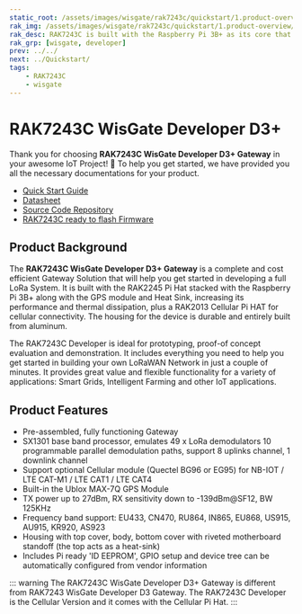 ```yaml
---
static_root: /assets/images/wisgate/rak7243c/quickstart/1.product-overview/1.index
rak_img: /assets/images/wisgate/rak7243c/quickstart/1.product-overview/1.index/RAK7243C_home.png
rak_desc: RAK7243C is built with the Raspberry Pi 3B+ as its core that integrates all the other hardware components. Along with the GPS module and heat sink, the RAK2245 Pi HAT is stacked with the Raspberry Pi 3B+ that plays the role of a LoRa transceiver. Lastly, it has the RAK2013 Cellular Pi HAT that provides for cellular backhaul in addition to the WiFi and Ethernet connectivity options.
rak_grp: [wisgate, developer]
prev: ../../
next: ../Quickstart/
tags:
    - RAK7243C
    - wisgate
---
```


# RAK7243C WisGate Developer D3+

Thank you for choosing **RAK7243C WisGate Developer D3+ Gateway** in your awesome IoT Project! 🎉 To help you get started, we have provided you all the necessary documentations for your product.

* [Quick Start Guide](../Quickstart/)
* [Datasheet](../Datasheet/)
* [Source Code Repository](https://github.com/RAKWireless/rak_common_for_gateway)
* [RAK7243C ready to flash Firmware](https://downloads.rakwireless.com/LoRa/Pilot-Gateway-Pro-RAK7243/Firmware/RAK7243C_Latest_Firmware.zip)



## Product Background

The **RAK7243C WisGate Developer D3+ Gateway** is a complete and cost efficient Gateway Solution that will help you get started in developing a full LoRa System. It is built with the RAK2245 Pi Hat stacked with the Raspberry Pi 3B+ along with the GPS module and Heat Sink, increasing its performance and thermal dissipation, plus a RAK2013 Cellular Pi HAT for cellular connectivity. The housing for the device is durable and entirely built from aluminum.

The RAK7243C Developer is ideal for prototyping, proof-of concept evaluation and demonstration. It includes everything you need to help you get started in building your own LoRaWAN Network in just a couple of minutes. It provides great value and flexible functionality for a variety of applications: Smart Grids, Intelligent Farming and other IoT applications.


## Product Features

- Pre-assembled, fully functioning Gateway
- SX1301 base band processor, emulates 49 x LoRa demodulators 10 programmable parallel demodulation paths, support 8 uplinks channel, 1 downlink channel
- Support optional Cellular module (Quectel BG96 or EG95) for NB-IOT / LTE CAT-M1 / LTE CAT1 / LTE CAT4
- Built-in the Ublox MAX-7Q GPS Module
- TX power up to 27dBm, RX sensitivity down to -139dBm@SF12, BW 125KHz
- Frequency band support: EU433, CN470, RU864, IN865, EU868, US915, AU915, KR920, AS923
- Housing with top cover, body, bottom cover with riveted motherboard standoff (the top acts as a heat-sink)
- Includes Pi ready 'ID EEPROM', GPIO setup and device tree can be automatically configured from vendor information

::: warning
 The RAK7243C WisGate Developer D3+ Gateway is different from RAK7243 WisGate Developer D3 Gateway. The RAK7243C Developer is the Cellular Version and it comes with the Cellular Pi Hat.
:::


